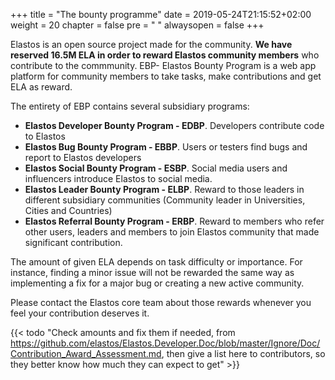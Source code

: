 +++
title = "The bounty programme"
date = 2019-05-24T21:15:52+02:00
weight = 20
chapter = false
pre = "<i class='fa ela-page'></i> "
alwaysopen = false
+++

Elastos is an open source project made for the community. **We have reserved 16.5M ELA in order to reward Elastos community members** who contribute to the commmunity. EBP- Elastos Bounty Program is a web app platform for community members to take tasks, make contributions and get ELA as reward.

The entirety of EBP contains several subsidiary programs:

* **Elastos Developer Bounty Program - EDBP**. Developers contribute code to Elastos
* **Elastos Bug Bounty Program - EBBP**. Users or testers find bugs and report to Elastos developers
* **Elastos Social Bounty Program - ESBP**. Social media users and influencers introduce Elastos to social media.
* **Elastos Leader Bounty Program - ELBP**. Reward to those leaders in different subsidiary communities (Community leader in Universities, Cities and Countries)
* **Elastos Referral Bounty Program - ERBP**. Reward to members who refer other users, leaders and members to join Elastos community that made significant contribution.

The amount of given ELA depends on task difficulty or importance. For instance, finding a minor issue will not be rewarded the same way as implementing a fix for a major bug or creating a new active community.

Please contact the Elastos core team about those rewards whenever you feel your contribution deserves it.

{{< todo "Check amounts and fix them if needed, from https://github.com/elastos/Elastos.Developer.Doc/blob/master/Ignore/Doc/Contribution_Award_Assessment.md, then give a list here to contributors, so they better know how much they can expect to get" >}}